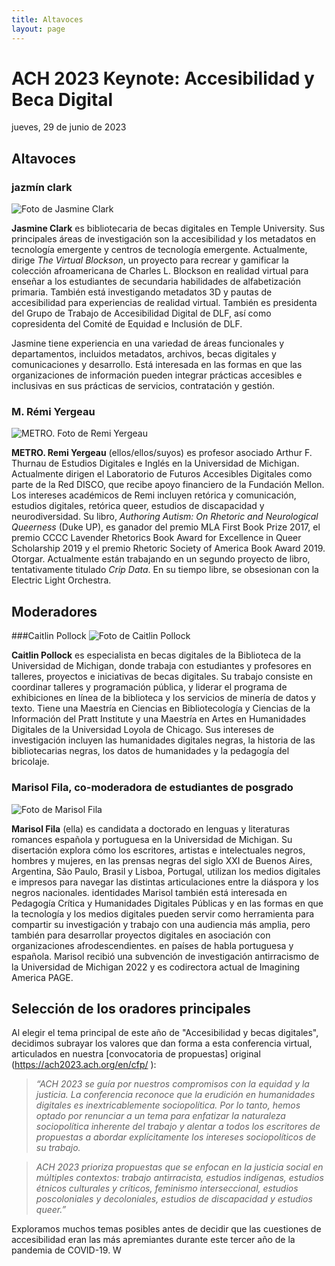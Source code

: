 ```yaml
---
title: Altavoces
layout: page
---
```


# ACH 2023 Keynote: Accesibilidad y Beca Digital
jueves, 29 de junio de 2023

## Altavoces
### jazmín clark
![Foto de Jasmine Clark](/assets/img/clark_headshot02.jpg "Foto de Jasmine Clark")

**Jasmine Clark** es bibliotecaria de becas digitales en Temple University. Sus principales áreas de investigación son la accesibilidad y los metadatos en tecnología emergente y centros de tecnología emergente. Actualmente, dirige *The Virtual Blockson*, un proyecto para recrear y gamificar la colección afroamericana de Charles L. Blockson en realidad virtual para enseñar a los estudiantes de secundaria habilidades de alfabetización primaria. También está investigando metadatos 3D y pautas de accesibilidad para experiencias de realidad virtual. También es presidenta del Grupo de Trabajo de Accesibilidad Digital de DLF, así como copresidenta del Comité de Equidad e Inclusión de DLF.
 
Jasmine tiene experiencia en una variedad de áreas funcionales y departamentos, incluidos metadatos, archivos, becas digitales y comunicaciones y desarrollo. Está interesada en las formas en que las organizaciones de información pueden integrar prácticas accesibles e inclusivas en sus prácticas de servicios, contratación y gestión.

### M. Rémi Yergeau
![METRO. Foto de Remi Yergeau](/assets/img/remiyergeau02.jpeg "Foto de M. Remi Yergeau")

**METRO. Remi Yergeau** (ellos/ellos/suyos) es profesor asociado Arthur F. Thurnau de Estudios Digitales e Inglés en la Universidad de Michigan. Actualmente dirigen el Laboratorio de Futuros Accesibles Digitales como parte de la Red DISCO, que recibe apoyo financiero de la Fundación Mellon. Los intereses académicos de Remi incluyen retórica y comunicación, estudios digitales, retórica queer, estudios de discapacidad y neurodiversidad. Su libro, *Authoring Autism: On Rhetoric and Neurological Queerness* (Duke UP), es ganador del premio MLA First Book Prize 2017, el premio CCCC Lavender Rhetorics Book Award for Excellence in Queer Scholarship 2019 y el premio Rhetoric Society of America Book Award 2019. Otorgar. Actualmente están trabajando en un segundo proyecto de libro, tentativamente titulado *Crip Data*. En su tiempo libre, se obsesionan con la Electric Light Orchestra.

## Moderadores
###Caitlin Pollock
![Foto de Caitlin Pollock](/assets/img/pollock_biophoto.jpg "Foto de Cailtlin Pollock")

**Caitlin Pollock** es especialista en becas digitales de la Biblioteca de la Universidad de Michigan, donde trabaja con estudiantes y profesores en talleres, proyectos e iniciativas de becas digitales. Su trabajo consiste en coordinar talleres y programación pública, y liderar el programa de exhibiciones en línea de la biblioteca y los servicios de minería de datos y texto. Tiene una Maestría en Ciencias en Bibliotecología y Ciencias de la Información del Pratt Institute y una Maestría en Artes en Humanidades Digitales de la Universidad Loyola de Chicago. Sus intereses de investigación incluyen las humanidades digitales negras, la historia de las bibliotecarias negras, los datos de humanidades y la pedagogía del bricolaje.

### Marisol Fila, co-moderadora de estudiantes de posgrado
![Foto de Marisol Fila](/assets/img/fila_headshot.jpg "Foto de Marisol Fila")

**Marisol Fila** (ella) es candidata a doctorado en lenguas y literaturas romances española y portuguesa en la Universidad de Michigan. Su disertación explora cómo los escritores, artistas e intelectuales negros, hombres y mujeres, en las prensas negras del siglo XXI de Buenos Aires, Argentina, São Paulo, Brasil y Lisboa, Portugal, utilizan los medios digitales e impresos para navegar las distintas articulaciones entre la diáspora y los negros nacionales. identidades Marisol también está interesada en Pedagogía Crítica y Humanidades Digitales Públicas y en las formas en que la tecnología y los medios digitales pueden servir como herramienta para compartir su investigación y trabajo con una audiencia más amplia, pero también para desarrollar proyectos digitales en asociación con organizaciones afrodescendientes. en países de habla portuguesa y española. Marisol recibió una subvención de investigación antirracismo de la Universidad de Michigan 2022 y es codirectora actual de Imagining America PAGE.

## Selección de los oradores principales
Al elegir el tema principal de este año de "Accesibilidad y becas digitales", decidimos subrayar los valores que dan forma a esta conferencia virtual, articulados en nuestra [convocatoria de propuestas] original (https://ach2023.ach.org/en/cfp/ ):

> *“ACH 2023 se guía por nuestros compromisos con la equidad y la justicia. La conferencia reconoce que la erudición en humanidades digitales es inextricablemente sociopolítica. Por lo tanto, hemos optado por renunciar a un tema para enfatizar la naturaleza sociopolítica inherente del trabajo y alentar a todos los escritores de propuestas a abordar explícitamente los intereses sociopolíticos de su trabajo.*

> *ACH 2023 prioriza propuestas que se enfocan en la justicia social en múltiples contextos: trabajo antirracista, estudios indígenas, estudios étnicos culturales y críticos, feminismo interseccional, estudios poscoloniales y decoloniales, estudios de discapacidad y estudios queer.”*

Exploramos muchos temas posibles antes de decidir que las cuestiones de accesibilidad eran las más apremiantes durante este tercer año de la pandemia de COVID-19. W